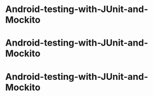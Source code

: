 # Android-testing-with-JUnit-and-Mockito
# Android-testing-with-JUnit-and-Mockito
# Android-testing-with-JUnit-and-Mockito
